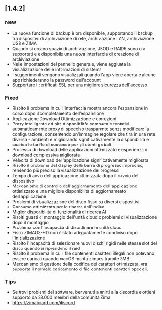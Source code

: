 ## [1.4.2]
### New
- La nuova funzione di backup è ora disponibile, supportando il backup tra dispositivi di archiviazione di rete, archiviazione LAN, archiviazione USB e ZIMA
- Quando si creano spazio di archiviazione, JBOD e RAID6 sono ora supportati e è disponibile una nuova interfaccia di creazione di archiviazione
- Nelle impostazioni del pannello generale, viene aggiunta la visualizzazione delle informazioni di sistema
- I suggerimenti vengono visualizzati quando l'app viene aperta e alcune app richiederanno la password dell'account
- Supportare i certificati SSL per una migliore sicurezza dell'accesso
### Fixed
- Risolto il problema in cui l'interfaccia mostra ancora l'espansione in corso dopo il completamento dell'espansione
- Applicazione Download Ottimizzazione e correzioni
- Proxy intelligente ad alta disponibilità: commuta e tentativi automaticamente proxy di specchio trasparente senza modificare la configurazione, consentendo un'immagine regolare che tira in una rete diversa - ambienti e migliorando significativamente la disponibilità e scarica le tariffe di successo per gli utenti globali
- Processo di download delle applicazioni ottimizzato e esperienza di download complessiva migliorata
- Velocità di download dell'applicazione significativamente migliorata
- Risolto il problema del display della barra di progresso impreciso, rendendo più preciso la visualizzazione dei progressi
- Tempo di avvio dell'applicazione ottimizzata dopo il riavvio del dispositivo
- Meccanismo di controllo dell'aggiornamento dell'applicazione ottimizzato e una migliore disponibilità di aggiornamento dell'applicazione
- Problemi di visualizzazione del disco fisso su diversi dispositivi
- Consumo ottimizzato per le risorse dell'indice
- Miglior disponibilità di funzionalità di ricerca AI
- Risolti guasti di montaggio dell'unità cloud o problemi di visualizzazione dopo il montaggio
- Problema con l'incapacità di disordinare le unità cloud
- Fisso ZIMAOS-HD non è stato adeguatamente condiviso dopo l'inizializzazione
- Risolto l'incapacità di selezionare nuovi dischi rigidi nelle stesse slot del disco quando si riprendono il raid
- Risolto il problema in cui i file contenenti caratteri illegali non potevano essere caricati quando macOS monta zimaos tramite SMB.
- Meccanismo di gestione della codifica dei caratteri ottimizzata, ora supporta il normale caricamento di file contenenti caratteri speciali.
### Tips
- Se trovi problemi del software, benvenuti a unirti alla discordia e ottieni supporto da 28.000 membri della comunità Zima
- <a href = "https://zimaboard.com/discord" target = "_ blank" style = "color: blue"> https://zimaboard.com/discord </a>
